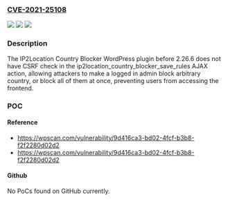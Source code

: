 ### [CVE-2021-25108](https://cve.mitre.org/cgi-bin/cvename.cgi?name=CVE-2021-25108)
![](https://img.shields.io/static/v1?label=Product&message=IP2Location%20Country%20Blocker&color=blue)
![](https://img.shields.io/static/v1?label=Version&message=2.26.6%3C%202.26.6%20&color=brighgreen)
![](https://img.shields.io/static/v1?label=Vulnerability&message=CWE-352%20Cross-Site%20Request%20Forgery%20(CSRF)&color=brighgreen)

### Description

The IP2Location Country Blocker WordPress plugin before 2.26.6 does not have CSRF check in the ip2location_country_blocker_save_rules AJAX action, allowing attackers to make a logged in admin block arbitrary country, or block all of them at once, preventing users from accessing the frontend.

### POC

#### Reference
- https://wpscan.com/vulnerability/9d416ca3-bd02-4fcf-b3b8-f2f2280d02d2
- https://wpscan.com/vulnerability/9d416ca3-bd02-4fcf-b3b8-f2f2280d02d2

#### Github
No PoCs found on GitHub currently.

